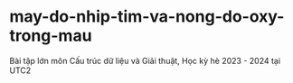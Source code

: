 # may-do-nhip-tim-va-nong-do-oxy-trong-mau
Bài tập lớn môn Cấu trúc dữ liệu và Giải thuật, Học kỳ hè 2023 - 2024 tại UTC2
